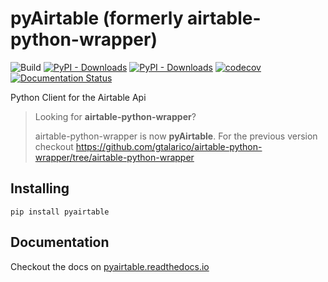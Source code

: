 # pyAirtable (formerly airtable-python-wrapper)

![Build](https://github.com/gtalarico/airtable-python-wrapper/actions/workflows/test.yml/badge.svg)
[![PyPI - Downloads](https://img.shields.io/pypi/dm/pyairtable.svg?label=pypi%20downloads)](https://pypi.org/project/pyairtable/)
[![PyPI - Downloads](https://img.shields.io/pypi/dm/airtable-python-wrapper.svg?label=pypi%20downloads)](https://pypi.org/project/airtable-python-wrapper/)
[![codecov](https://codecov.io/gh/gtalarico/airtable-python-wrapper/branch/master/graph/badge.svg?token=askmZgmMoV)](https://codecov.io/gh/gtalarico/airtable-python-wrapper)
[![Documentation Status](https://readthedocs.org/projects/pyairtable/badge/?version=latest)](http://pyairtable.readthedocs.io/en/latest/?badge=latest)

Python Client for the Airtable Api

> Looking for **airtable-python-wrapper**?
>
> airtable-python-wrapper is now **pyAirtable**.
> For the previous version checkout https://github.com/gtalarico/airtable-python-wrapper/tree/airtable-python-wrapper

## Installing

```
pip install pyairtable
```

## Documentation

Checkout the docs on [pyairtable.readthedocs.io](http://pyairtable.readthedocs.io/)
